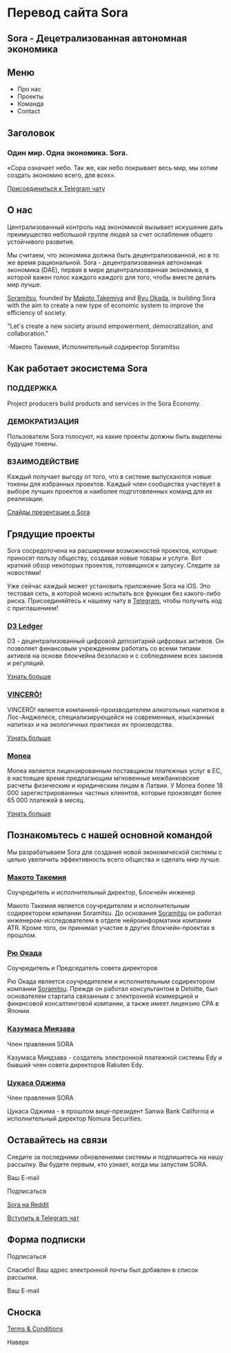 # Перевод сайта Sora

## Sora - Децетрализованная автономная экономика

## Меню

- Про нас
- Проекты
- Команда
- Contact

## Заголовок

### Один мир. Одна экономика. Sora.

«Сора означает небо. Так же, как небо покрывает весь мир, мы хотим создать экономию всего, для всех».

[Присоединиться к Telegram чату](https://t.me/sora_xor)

## О нас

Централизованный контроль над экономикой вызывает искушение дать преимущество небольшой группе людей за счет ослабления общего устойчивого развития.

Мы считаем, что экономика должна быть децентрализованной, но в то же время рациональной. Sora - децентрализованная автономная экономика (DAE), первая в мире децентрализованная экономика, в которой важен голос каждого каждого для того, чтобы вместе делать мир лучше.

[Soramitsu](https://soramitsu.co.jp/), founded by [Makoto Takemiya](https://www.linkedin.com/in/makoto-takemiya/) and [Ryu Okada](https://www.linkedin.com/in/ryu-okada-69080628/), is building Sora with the aim to create a new type of economic system to improve the efficiency of society.

"Let's create a new society around empowerment, democratization, and collaboration."

-Макото Такемия, Исполнительный содиректор Soramitsu

## Как работает экосистема Sora

### ПОДДЕРЖКА

Project producers build products and services in the Sora Economy.

### ДЕМОКРАТИЗАЦИЯ

Пользователи Sora голосуют, на какие проекты должны быть выделены будущие токены.

### ВЗАИМОДЕЙСТВИЕ

Каждый получает выгоду от того, что в системе выпускаются новые токены для избранных проектов. Каждый член сообщества участвует в выборе лучших проектов и наиболее подготовленных команд для их реализации.

[Слайды презентации о Sora](https://sora.org/slides)

## Грядущие проекты

Sora сосредоточена на расширении возможностей проектов, которые приносят пользу обществу, создавая новые товары и услуги. Вот краткий обзор некоторых проектов, готовящихся к запуску. Следите за новостями!

Уже сейчас каждый может установить приложение Sora на iOS. Это тестовая сеть, в которой можно испытать все функции без какого-либо риска. Присоединяйтесь к нашему чату в [Telegram](https://t.me/sora_xor), чтобы получить код с приглашением!

### [D3 Ledger](https://d3ledger.com/)

D3 - децентрализованный цифровой депозитарий цифровых активов. Он позволяет финансовым учреждениям работать со всеми типами активов на основе блокчейна безопасно и с соблюдением всех законов и регуляций.

[Узнать больше](https://d3ledger.com/)

### [VINCERÒ!](https://www.vincero.life/)

VINCERÒ! является компанией-производителем алкогольных напитков в Лос-Анджелесе, специализирующейся на современных, изысканных напитках и на экологичных практиках их производства.

[Узнать больше](https://www.vincero.life/)

### [Monea](http://www.monea.me/lv-en/home/)

Monea является лицензированным поставщиком платежных услуг в ЕС, в настоящее время предлагающим мгновенные межбанковские расчеты физическим и юридическим лицам в Латвии. У Monea более 18 000 зарегистрированных частных клиентов, которые производят более 65 000 платежей в месяц.

[Узнать больше](http://www.monea.me/lv-en/home/)

## Познакомьтесь с нашей основной командой

Мы разрабатываем Sora для создания новой экономической системы с целью увеличить эффективность всего общества и сделать мир лучше.

### [Макото Такемия](https://www.linkedin.com/in/makoto-takemiya/)

Соучредитель и исполнительный директор, Блокчейн инженер

Макото Такемия является соучредителем и исполнительным содиректором компании Soramitsu. До основания [Soramitsu](https://soramitsu.co.jp/) он работал инженером-исследователем в отделе нейроинформатики компании ATR. Кроме того, он принимал участие в других блокчейн-проектах в прошлом.

### [Рю Окада](https://www.linkedin.com/in/ryu-okada-69080628/)

Соучредитель и Председатель совета директоров

Рю Окада является соучредителем и исполнительным содиректором компании [Soramitsu](https://soramitsu.co.jp/). Прежде он работал консультантом в Deloitte, был основателем стартапа связанным с электронной коммерцией и финансовой консалтинговой компании, а также имеет лицензию CPA в Японии.

### [Казумаса Миязава](https://www.linkedin.com/in/kazumasa-miyazawa-52955564/)

Член правления SORA

Казумаса Миядзава - создатель электронной платежной системы Edy и бывший член совета директоров Rakuten Edy.

### [Цукаса Оджима](https://www.linkedin.com/in/tsukasa-ojima-309b1b90/)

Член правления SORA

Цукаса Оджима - в прошлом вице-президент Sanwa Bank California и исполнительный директор Nomura Securities.

## Оставайтесь на связи

Следите за последними обновлениями системы и подпишитесь на нашу рассылку. Вы будете первым, кто узнает, когда мы запустим SORA.

Ваш E-mail

Подписаться

[Sora на Reddit](https://reddit.com/r/SORA)

[Вступить в Telegram чат](https://t.me/sora_xor)

## Форма подписки

Подписаться

Спасибо! Ваш адрес электронной почты был добавлен в список рассылки.

Ваш E-mail

## Сноска

[Terms & Conditions](https://sora.org/terms)

Наверх
